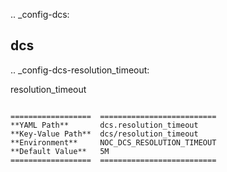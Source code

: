 .. _config-dcs:

dcs
---


.. _config-dcs-resolution_timeout:

resolution_timeout
~~~~~~~~~~~~~~~~~~

==================  ==========================
**YAML Path**       dcs.resolution_timeout
**Key-Value Path**  dcs/resolution_timeout
**Environment**     NOC_DCS_RESOLUTION_TIMEOUT
**Default Value**   5M
==================  ==========================


